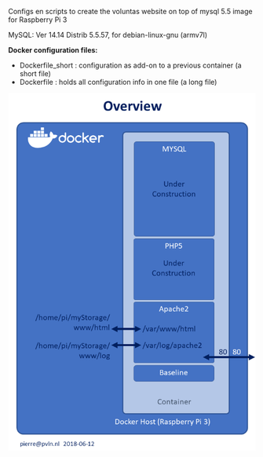Configs en scripts to create the voluntas website on top of mysql 5.5 image for Raspberry Pi 3

MySQL:	Ver 14.14 Distrib 5.5.57, for debian-linux-gnu (armv7l)

__Docker configuration files:__
* Dockerfile_short : configuration as add-on to a previous container (a short file)
* Dockerfile       : holds all configuration info in one file (a long file)

![overview](./media/overview.png)
